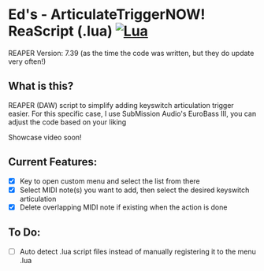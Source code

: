 # Ed's - ArticulateTriggerNOW! ReaScript (.lua) [![Lua](https://img.shields.io/badge/Lua-%232C2D72.svg?logo=lua&logoColor=white)](#)
REAPER Version: 7.39 (as the time the code was written, but they do update very often!)

## What is this?
REAPER (DAW) script to simplify adding keyswitch articulation trigger easier.
For this specific case, I use SubMission Audio's EuroBass III, you can adjust the code based on your liking

Showcase video soon!

## Current Features:
- [x] Key to open custom menu and select the list from there
- [x] Select MIDI note(s) you want to add, then select the desired keyswitch articulation
- [x] Delete overlapping MIDI note if existing when the action is done

## To Do:
- [ ] Auto detect .lua script files instead of manually registering it to the menu .lua  
